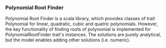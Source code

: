 ### Polynomial Root Finder

Polynomial Root Finder is a scala library, which provides classes of trait Polynomial for linear, quadratic, cubic and
quatric polynomials. However, the key functionality of finding roots of polynomial is implemented for PolynomialRootFinder
trait's instances. The solutions are purely analytical, but the model enables adding other solutions (i.e. numeric).